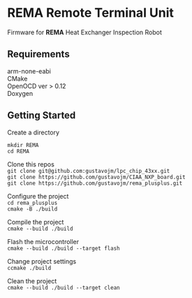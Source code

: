 # REMA Remote Terminal Unit  
Firmware for **REMA** Heat Exchanger Inspection Robot  

## Requirements  
arm-none-eabi  
CMake  
OpenOCD ver > 0.12  
Doxygen  

## Getting Started  
Create a directory  

`mkdir REMA`  
`cd REMA`  

Clone this repos  
`git clone git@github.com:gustavojm/lpc_chip_43xx.git`  
`git clone https://github.com/gustavojm/CIAA_NXP_board.git`  
`git clone https://github.com/gustavojm/rema_plusplus.git`  

Configure the project  
`cd rema_plusplus`  
`cmake -B ./build`  

Compile the project  
`cmake --build ./build`  

Flash the microcontroller  
`cmake --build ./build --target flash`  

Change project settings  
`ccmake ./build`  

Clean the project  
`cmake --build ./build --target clean`  

